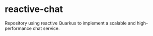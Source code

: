 # reactive-chat
Repository using reactive Quarkus to implement a scalable and high-performance chat service.
